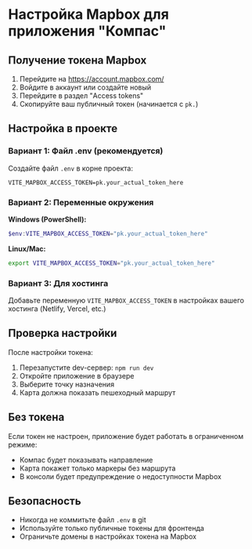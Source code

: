 # Настройка Mapbox для приложения "Компас"

## Получение токена Mapbox

1. Перейдите на https://account.mapbox.com/
2. Войдите в аккаунт или создайте новый
3. Перейдите в раздел "Access tokens"
4. Скопируйте ваш публичный токен (начинается с `pk.`)

## Настройка в проекте

### Вариант 1: Файл .env (рекомендуется)

Создайте файл `.env` в корне проекта:

```env
VITE_MAPBOX_ACCESS_TOKEN=pk.your_actual_token_here
```

### Вариант 2: Переменные окружения

**Windows (PowerShell):**
```powershell
$env:VITE_MAPBOX_ACCESS_TOKEN="pk.your_actual_token_here"
```

**Linux/Mac:**
```bash
export VITE_MAPBOX_ACCESS_TOKEN="pk.your_actual_token_here"
```

### Вариант 3: Для хостинга

Добавьте переменную `VITE_MAPBOX_ACCESS_TOKEN` в настройках вашего хостинга (Netlify, Vercel, etc.)

## Проверка настройки

После настройки токена:

1. Перезапустите dev-сервер: `npm run dev`
2. Откройте приложение в браузере
3. Выберите точку назначения
4. Карта должна показать пешеходный маршрут

## Без токена

Если токен не настроен, приложение будет работать в ограниченном режиме:
- Компас будет показывать направление
- Карта покажет только маркеры без маршрута
- В консоли будет предупреждение о недоступности Mapbox

## Безопасность

- Никогда не коммитьте файл `.env` в git
- Используйте только публичные токены для фронтенда
- Ограничьте домены в настройках токена на Mapbox
